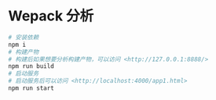 # Wepack 分析

``` bash
# 安装依赖
npm i
# 构建产物
# 构建后如果想要分析构建产物，可以访问 <http://127.0.0.1:8888/>
npm run build
# 启动服务
# 启动服务后可以访问 <http://localhost:4000/app1.html>
npm run start
```
